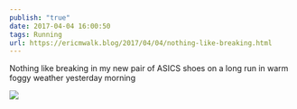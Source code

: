 ```yaml
---
publish: "true"
date: 2017-04-04 16:00:50
tags: Running
url: https://ericmwalk.blog/2017/04/04/nothing-like-breaking.html
---
```


Nothing like breaking in my new pair of ASICS shoes on a long run in warm foggy weather yesterday morning

![](https://ericmwalk.blog/uploads/2022/85a0a841b5.jpg)